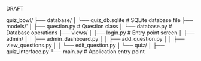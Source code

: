DRAFT

quiz_bowl/
├── database/
│   └── quiz_db.sqlite         # SQLite database file
├── models/'
│   ├── question.py            # Question class
│   └── database.py            # Database operations
├── views/
│   ├── login.py               # Entry point screen
│   ├── admin/
│   │   ├── admin_dashboard.py
│   │   ├── add_question.py
│   │   ├── view_questions.py
│   │   └── edit_question.py
│   └── quiz/
│       ├── quiz_interface.py
└── main.py                    # Application entry point